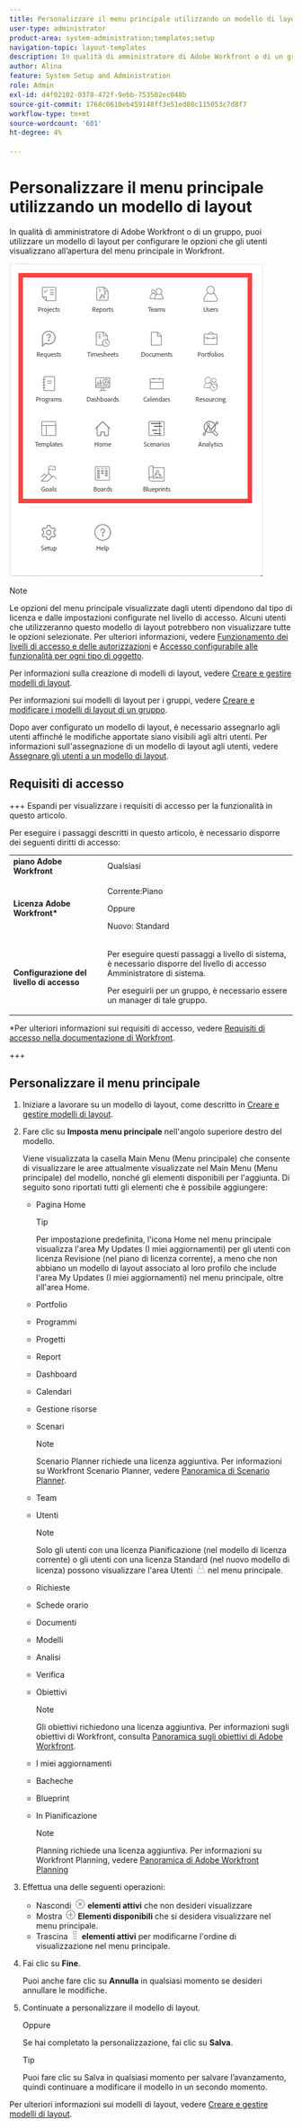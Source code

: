```yaml
---
title: Personalizzare il menu principale utilizzando un modello di layout
user-type: administrator
product-area: system-administration;templates;setup
navigation-topic: layout-templates
description: In qualità di amministratore di Adobe Workfront o di un gruppo, puoi utilizzare un modello di layout per configurare le opzioni che gli utenti visualizzano all’apertura del menu principale in Workfront.
author: Alina
feature: System Setup and Administration
role: Admin
exl-id: d4f02102-0378-472f-9ebb-753502ec048b
source-git-commit: 1768c0610eb459148ff3e51ed08c115053c7d8f7
workflow-type: tm+mt
source-wordcount: '601'
ht-degree: 4%

---
```


# Personalizzare il menu principale utilizzando un modello di layout

<!--Audited: 01/2024-->

In qualità di amministratore di Adobe Workfront o di un gruppo, puoi utilizzare un modello di layout per configurare le opzioni che gli utenti visualizzano all’apertura del menu principale in Workfront.

![Opzioni menu principale](assets/main-menu-with-blueprints-no-branding.png)

>[!NOTE]
>
>Le opzioni del menu principale visualizzate dagli utenti dipendono dal tipo di licenza e dalle impostazioni configurate nel livello di accesso. Alcuni utenti che utilizzeranno questo modello di layout potrebbero non visualizzare tutte le opzioni selezionate. Per ulteriori informazioni, vedere [Funzionamento dei livelli di accesso e delle autorizzazioni](../../../administration-and-setup/add-users/access-levels-and-object-permissions/how-access-levels-permissions-work-together.md) e [Accesso configurabile alle funzionalità per ogni tipo di oggetto](../../../administration-and-setup/add-users/access-levels-and-object-permissions/configurable-functionality-in-each-access-level-by-object-type.md).

Per informazioni sulla creazione di modelli di layout, vedere [Creare e gestire modelli di layout](../use-layout-templates/create-and-manage-layout-templates.md).

Per informazioni sui modelli di layout per i gruppi, vedere [Creare e modificare i modelli di layout di un gruppo](../../../administration-and-setup/manage-groups/work-with-group-objects/create-and-modify-a-groups-layout-templates.md).

Dopo aver configurato un modello di layout, è necessario assegnarlo agli utenti affinché le modifiche apportate siano visibili agli altri utenti. Per informazioni sull&#39;assegnazione di un modello di layout agli utenti, vedere [Assegnare gli utenti a un modello di layout](../use-layout-templates/assign-users-to-layout-template.md).

## Requisiti di accesso

+++ Espandi per visualizzare i requisiti di accesso per la funzionalità in questo articolo.

Per eseguire i passaggi descritti in questo articolo, è necessario disporre dei seguenti diritti di accesso:

<table style="table-layout:auto"> 
 <col> 
 <col> 
 <tbody> 
  <tr> 
   <td role="rowheader"><strong>piano Adobe Workfront</strong></td> 
   <td>Qualsiasi</td> 
  </tr> 
  <tr> 
   <td role="rowheader"><strong>Licenza Adobe Workfront*</strong></td> 
   <td><p>Corrente:Piano</p>
   Oppure
   <p>Nuovo: Standard</p></td> 
  </tr> 
  <tr> 
   <td role="rowheader"><strong>Configurazione del livello di accesso</strong></td> 
   <td> <p>Per eseguire questi passaggi a livello di sistema, è necessario disporre del livello di accesso Amministratore di sistema.</p>
    <p>Per eseguirli per un gruppo, è necessario essere un manager di tale gruppo.</p> 
     </td> 
  </tr> 
 </tbody> 
</table>

*Per ulteriori informazioni sui requisiti di accesso, vedere [Requisiti di accesso nella documentazione di Workfront](/help/quicksilver/administration-and-setup/add-users/access-levels-and-object-permissions/access-level-requirements-in-documentation.md).

+++

## Personalizzare il menu principale

1. Iniziare a lavorare su un modello di layout, come descritto in [Creare e gestire modelli di layout](../../../administration-and-setup/customize-workfront/use-layout-templates/create-and-manage-layout-templates.md).
1. Fare clic su **Imposta menu principale** nell&#39;angolo superiore destro del modello.

   Viene visualizzata la casella Main Menu (Menu principale) che consente di visualizzare le aree attualmente visualizzate nel Main Menu (Menu principale) del modello, nonché gli elementi disponibili per l&#39;aggiunta. Di seguito sono riportati tutti gli elementi che è possibile aggiungere:
   * Pagina Home

     >[!TIP]
     >
     >Per impostazione predefinita, l&#39;icona Home nel menu principale visualizza l&#39;area My Updates (I miei aggiornamenti) per gli utenti con licenza Revisione (nel piano di licenza corrente), a meno che non abbiano un modello di layout associato al loro profilo che include l&#39;area My Updates (I miei aggiornamenti) nel menu principale, oltre all&#39;area Home.

   * Portfolio
   * Programmi
   * Progetti
   * Report
   * Dashboard
   * Calendari
   * Gestione risorse
   * Scenari

     >[!NOTE]
     >
     >Scenario Planner richiede una licenza aggiuntiva. Per informazioni su Workfront Scenario Planner, vedere [Panoramica di Scenario Planner](../../../scenario-planner/scenario-planner-overview.md).

   * Team
   * Utenti

     >[!NOTE]
     >
     >Solo gli utenti con una licenza Pianificazione (nel modello di licenza corrente) o gli utenti con una licenza Standard (nel nuovo modello di licenza) possono visualizzare l&#39;area Utenti ![](assets/users-icon-in-main-menu.png) nel menu principale.

   * Richieste
   * Schede orario
   * Documenti
   * Modelli
   * Analisi
   * Verifica
   * Obiettivi

     >[!NOTE]
     >
     >Gli obiettivi richiedono una licenza aggiuntiva. Per informazioni sugli obiettivi di Workfront, consulta [Panoramica sugli obiettivi di Adobe Workfront](../../../workfront-goals/goal-management/wf-goals-overview.md).

   * I miei aggiornamenti
   * Bacheche
   * Blueprint
   * In Pianificazione

     >[!NOTE]
     >
     >Planning richiede una licenza aggiuntiva. Per informazioni su Workfront Planning, vedere [Panoramica di Adobe Workfront Planning](/help/quicksilver/planning/general/planning-overview.md)

1. Effettua una delle seguenti operazioni:

   * Nascondi ![](assets/remove-icon---x-in-circle.png) **elementi attivi** che non desideri visualizzare
   * Mostra ![](assets/add-icon-plus-in-circle.png) **Elementi disponibili** che si desidera visualizzare nel menu principale.
   * Trascina ![](assets/move-icon---dots.png) **elementi attivi** per modificarne l&#39;ordine di visualizzazione nel menu principale.

1. Fai clic su **Fine**.

   Puoi anche fare clic su **Annulla** in qualsiasi momento se desideri annullare le modifiche.

1. Continuate a personalizzare il modello di layout.

   Oppure

   Se hai completato la personalizzazione, fai clic su **Salva**.

   >[!TIP]
   >
   >Puoi fare clic su Salva in qualsiasi momento per salvare l’avanzamento, quindi continuare a modificare il modello in un secondo momento.

Per ulteriori informazioni sui modelli di layout, vedere [Creare e gestire modelli di layout](../../../administration-and-setup/customize-workfront/use-layout-templates/create-and-manage-layout-templates.md).
